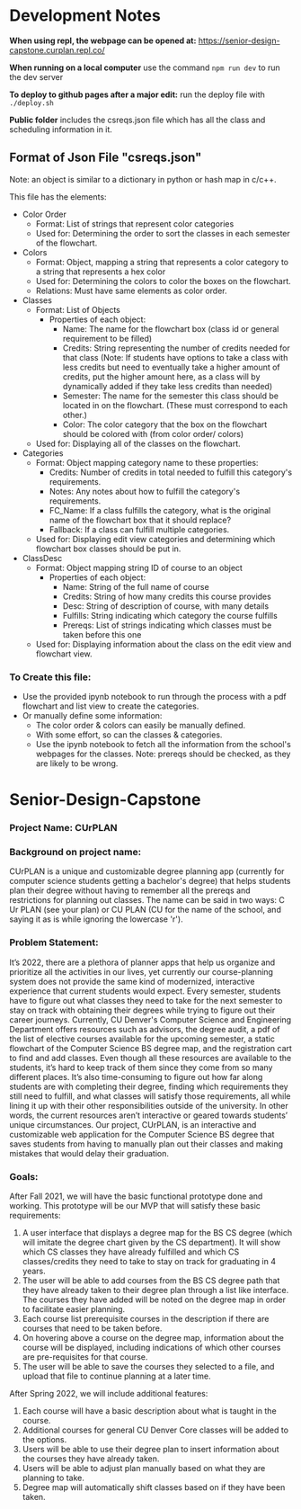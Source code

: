# Development Notes
**When using repl, the webpage can be opened at:**
https://senior-design-capstone.curplan.repl.co/

**When running on a local computer**
use the command ```npm run dev``` to run the dev server

**To deploy to github pages after a major edit:** run the deploy file with ```./deploy.sh```

**Public folder** includes the csreqs.json file which has all the class and scheduling information in it.

## Format of Json File "csreqs.json"
Note: an object is similar to a dictionary in python or hash map in c/c++.

This file has the elements: 
- Color Order
    - Format: List of strings that represent color categories
    - Used for: Determining the order to sort the classes in each semester of the flowchart.
- Colors
    - Format: Object, mapping a string that represents a color category to a string that represents a hex color
    - Used for: Determining the colors to color the boxes on the flowchart.
    - Relations: Must have same elements as color order.
- Classes
    - Format: List of Objects
        - Properties of each object:
            - Name: The name for the flowchart box (class id or general requirement to be filled)
            - Credits: String representing the number of credits needed for that class (Note: If students have options to take a class with less credits but need to eventually take a higher amount of credits, put the higher amount here, as a class will by dynamically added if they take less credits than needed)
            - Semester: The name for the semester this class should be located in on the flowchart. (These must correspond to each other.)
            - Color: The color category that the box on the flowchart should be colored with (from color order/ colors)
    - Used for: Displaying all of the classes on the flowchart.
- Categories
    - Format: Object mapping category name to these properties:
        - Credits: Number of credits in total needed to fulfill this category's requirements.
        - Notes: Any notes about how to fulfill the category's requirements.
        - FC_Name: If a class fulfills the category, what is the original name of the flowchart box that it should replace?
        - Fallback: If a class can fulfill multiple categories.
    - Used for: Displaying edit view categories and determining which flowchart box classes should be put in.
- ClassDesc
    - Format: Object mapping string ID of course to an object
        - Properties of each object:
            - Name: String of the full name of course
            - Credits: String of how many credits this course provides
            - Desc: String of description of course, with many details
            - Fulfills: String indicating which category the course fulfills
            - Prereqs: List of strings indicating which classes must be taken before this one
    - Used for: Displaying information about the class on the edit view and flowchart view. 

### To Create this file:
- Use the provided ipynb notebook to run through the process with a pdf flowchart and list view to create the categories.
- Or manually define some information:
    - The color order & colors can easily be manually defined.
    - With some effort, so can the classes & categories.
    - Use the ipynb notebook to fetch all the information from the school's webpages for the classes. Note: prereqs should be checked, as they are likely to be wrong. 

# Senior-Design-Capstone
### Project Name: CUrPLAN

### Background on project name:
CUrPLAN is a unique and customizable degree planning app (currently for computer science students getting a bachelor's degree) that helps students plan their degree without having to remember all the prereqs and restrictions for planning out classes. The name can be said in two ways: C Ur PLAN (see your plan) or CU PLAN (CU for the name of the school, and saying it as is while ignoring the lowercase 'r'). 

### Problem Statement:  
It’s 2022, there are a plethora of planner apps that help us organize and prioritize all the activities in our lives, yet currently our course-planning system does not provide the same kind of modernized, interactive experience that current students would expect. Every semester, students have to figure out what classes they need to take for the next semester to stay on track with obtaining their degrees while trying to figure out their career journeys. Currently, CU Denver's Computer Science and Engineering Department offers resources such as advisors, the degree audit, a pdf of the list of elective courses available for the upcoming semester, a static flowchart of the Computer Science BS degree map, and the registration cart to find and add classes. Even though all these resources are available to the students, it’s hard to keep track of them since they come from so many different places. It’s also time-consuming to figure out how far along students are with completing their degree, finding which requirements they still need to fulfill, and what classes will satisfy those requirements, all while lining it up with their other responsibilities outside of the university. In other words, the current resources aren’t interactive or geared towards students’ unique circumstances. Our project, CUrPLAN, is an interactive and customizable web application for the Computer Science BS degree that saves students from having to manually plan out their classes and making mistakes that would delay their graduation.

### Goals:
After Fall 2021, we will have the basic functional prototype done and working. This prototype will be our MVP that will satisfy these basic requirements:

1. A user interface that displays a degree map for the BS CS degree (which will imitate the degree chart given by the CS department). It will show which CS classes they have already fulfilled and which CS classes/credits they need to take to stay on track for graduating in 4 years.
2. The user will be able to add courses from the BS CS degree path that they have already taken to their degree plan through a list like interface. The courses they have added will be noted on the degree map in order to facilitate easier planning.
3. Each course list prerequisite courses in the description if there are courses that need to be taken before.
4. On hovering above a course on the degree map, information about the course will be displayed, including indications of which other courses are pre-requisites for that course.
5. The user will be able to save the courses they selected to a file, and upload that file to continue planning at a later time.

After Spring 2022, we will include additional features:

1. Each course will have a basic description about what is taught in the course. 
2. Additional courses for general CU Denver Core classes will be added to the options. 
3. Users will be able to use their degree plan to insert information about the courses they have already taken.
4. Users will be able to adjust plan manually based on what they are planning to take.
5. Degree map will automatically shift classes based on if they have been taken.
